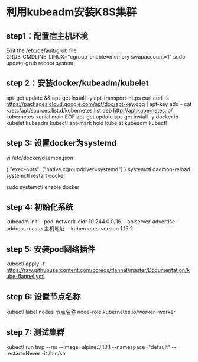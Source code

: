 # 利用kubeadm安装K8S集群

## step1：配置宿主机环境

Edit the /etc/default/grub file.
GRUB_CMDLINE_LINUX="cgroup_enable=memory swapaccount=1"
sudo update-grub
reboot system

## step 2：安装docker/kubeadm/kubelet

apt-get update && apt-get install -y apt-transport-https curl
curl -s https://packages.cloud.google.com/apt/doc/apt-key.gpg | apt-key add -
cat <<EOF >/etc/apt/sources.list.d/kubernetes.list
deb http://apt.kubernetes.io/ kubernetes-xenial main
EOF
apt-get update
apt-get install -y docker.io kubelet kubeadm kubectl
apt-mark hold kubelet kubeadm kubectl

## step 3: 设置docker为systemd

vi /etc/docker/daemon.json

{
	 "exec-opts": ["native.cgroupdriver=systemd"]
}
systemctl daemon-reload 
systemctl restart docker

sudo systemctl enable docker

## step 4: 初始化系统

kubeadm init --pod-network-cidr 10.244.0.0/16 --apiserver-advertise-address master主机地址 --kubernetes-version 1.15.2

## step 5: 安装pod网络插件

kubectl apply -f https://raw.githubusercontent.com/coreos/flannel/master/Documentation/kube-flannel.yml

## step 6: 设置节点名称

kubectl label nodes 节点名称 node-role.kubernetes.io/worker=worker

## step 7: 测试集群

kubectl run  tmp  --rm --image=alpine:3.10.1 --namespace="default" --restart=Never  -it /bin/sh





